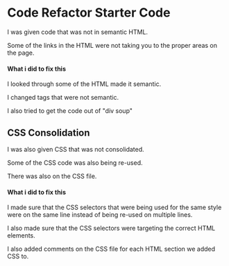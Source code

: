 # Code Refactor Starter Code

I was given code that was not in semantic HTML.

Some of the links in the HTML were not taking you to the proper areas on the page.

#### What i did to fix this

I looked through some of the HTML made it semantic. 

I changed tags that were not semantic.

I also tried to get the code out of "div soup"

## CSS Consolidation

I was also given CSS that was not consolidated.

Some of the CSS code was also being re-used.

There was also on the CSS file.

#### What i did to fix this

I made sure that the CSS selectors that were being used for the same style were on the same line instead of being re-used on multiple lines.

I also made sure that the CSS selectors were targeting the correct HTML elements.

I also added comments on the CSS file for each HTML section we added CSS to.
